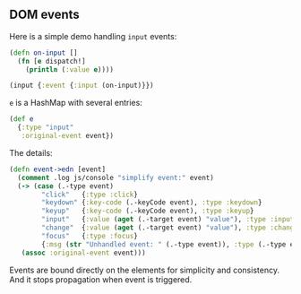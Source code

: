 
## DOM events

Here is a simple demo handling `input` events:

```clojure
(defn on-input []
  (fn [e dispatch!]
    (println (:value e))))

(input {:event {:input (on-input)}})
```

`e` is a HashMap with several entries:

```clojure
(def e
  {:type "input"
   :original-event event})
```

The details:

```clojure
(defn event->edn [event]
  (comment .log js/console "simplify event:" event)
  (-> (case (.-type event)
        "click"   {:type :click}
        "keydown" {:key-code (.-keyCode event), :type :keydown}
        "keyup"   {:key-code (.-keyCode event), :type :keyup}
        "input"   {:value (aget (.-target event) "value"), :type :input}
        "change"  {:value (aget (.-target event) "value"), :type :change}
        "focus"   {:type :focus}
        {:msg (str "Unhandled event: " (.-type event)), :type (.-type event)})
   (assoc :original-event event)))
```

Events are bound directly on the elements for simplicity and consistency. And it stops propagation when event is triggered.
